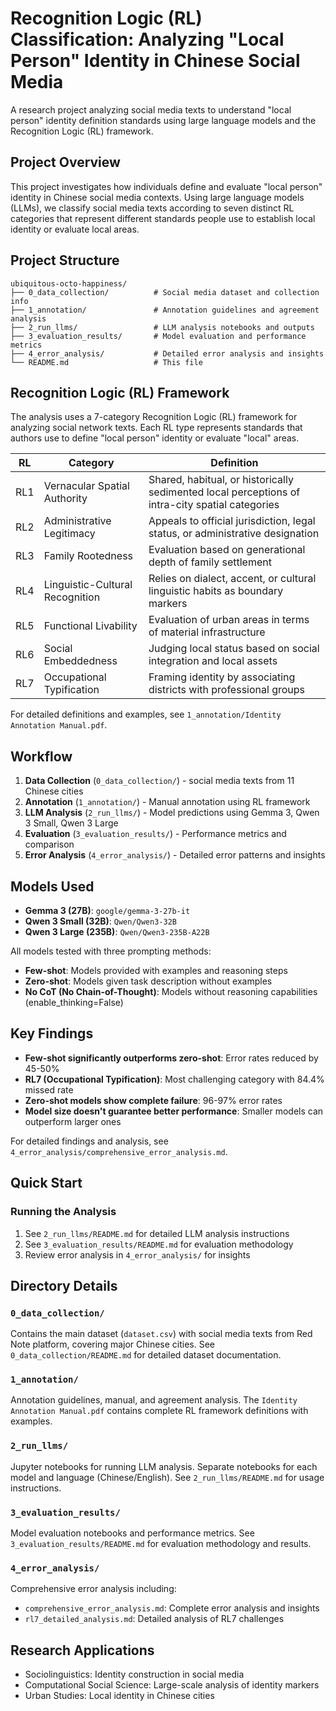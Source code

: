 # Recognition Logic (RL) Classification: Analyzing "Local Person" Identity in Chinese Social Media

A research project analyzing social media texts to understand "local person" identity definition standards using large language models and the Recognition Logic (RL) framework.

## Project Overview

This project investigates how individuals define and evaluate "local person" identity in Chinese social media contexts. Using large language models (LLMs), we classify social media texts according to seven distinct RL categories that represent different standards people use to establish local identity or evaluate local areas.

## Project Structure

```
ubiquitous-octo-happiness/
├── 0_data_collection/          # Social media dataset and collection info
├── 1_annotation/               # Annotation guidelines and agreement analysis
├── 2_run_llms/                 # LLM analysis notebooks and outputs
├── 3_evaluation_results/       # Model evaluation and performance metrics
├── 4_error_analysis/           # Detailed error analysis and insights
└── README.md                   # This file
```

## Recognition Logic (RL) Framework

The analysis uses a 7-category Recognition Logic (RL) framework for analyzing social network texts. Each RL type represents standards that authors use to define "local person" identity or evaluate "local" areas.

| RL | Category | Definition |
|----|----------|------------|
| RL1 | Vernacular Spatial Authority | Shared, habitual, or historically sedimented local perceptions of intra-city spatial categories |
| RL2 | Administrative Legitimacy | Appeals to official jurisdiction, legal status, or administrative designation |
| RL3 | Family Rootedness | Evaluation based on generational depth of family settlement |
| RL4 | Linguistic-Cultural Recognition | Relies on dialect, accent, or cultural linguistic habits as boundary markers |
| RL5 | Functional Livability | Evaluation of urban areas in terms of material infrastructure |
| RL6 | Social Embeddedness | Judging local status based on social integration and local assets |
| RL7 | Occupational Typification | Framing identity by associating districts with professional groups |

For detailed definitions and examples, see `1_annotation/Identity Annotation Manual.pdf`.

## Workflow

1. **Data Collection** (`0_data_collection/`) - social media texts from 11 Chinese cities
2. **Annotation** (`1_annotation/`) - Manual annotation using RL framework
3. **LLM Analysis** (`2_run_llms/`) - Model predictions using Gemma 3, Qwen 3 Small, Qwen 3 Large
4. **Evaluation** (`3_evaluation_results/`) - Performance metrics and comparison
5. **Error Analysis** (`4_error_analysis/`) - Detailed error patterns and insights

## Models Used

- **Gemma 3 (27B)**: `google/gemma-3-27b-it`
- **Qwen 3 Small (32B)**: `Qwen/Qwen3-32B`
- **Qwen 3 Large (235B)**: `Qwen/Qwen3-235B-A22B`

All models tested with three prompting methods:
- **Few-shot**: Models provided with examples and reasoning steps
- **Zero-shot**: Models given task description without examples
- **No CoT (No Chain-of-Thought)**: Models without reasoning capabilities (enable_thinking=False)

## Key Findings

- **Few-shot significantly outperforms zero-shot**: Error rates reduced by 45-50%
- **RL7 (Occupational Typification)**: Most challenging category with 84.4% missed rate
- **Zero-shot models show complete failure**: 96-97% error rates
- **Model size doesn't guarantee better performance**: Smaller models can outperform larger ones

For detailed findings and analysis, see `4_error_analysis/comprehensive_error_analysis.md`.

## Quick Start

### Running the Analysis
1. See `2_run_llms/README.md` for detailed LLM analysis instructions
2. See `3_evaluation_results/README.md` for evaluation methodology
3. Review error analysis in `4_error_analysis/` for insights

## Directory Details

### `0_data_collection/`
Contains the main dataset (`dataset.csv`) with social media texts from Red Note platform, covering major Chinese cities. See `0_data_collection/README.md` for detailed dataset documentation.

### `1_annotation/`
Annotation guidelines, manual, and agreement analysis. The `Identity Annotation Manual.pdf` contains complete RL framework definitions with examples.

### `2_run_llms/`
Jupyter notebooks for running LLM analysis. Separate notebooks for each model and language (Chinese/English). See `2_run_llms/README.md` for usage instructions.

### `3_evaluation_results/`
Model evaluation notebooks and performance metrics. See `3_evaluation_results/README.md` for evaluation methodology and results.

### `4_error_analysis/`
Comprehensive error analysis including:
- `comprehensive_error_analysis.md`: Complete error analysis and insights
- `rl7_detailed_analysis.md`: Detailed analysis of RL7 challenges

## Research Applications

- Sociolinguistics: Identity construction in social media
- Computational Social Science: Large-scale analysis of identity markers
- Urban Studies: Local identity in Chinese cities